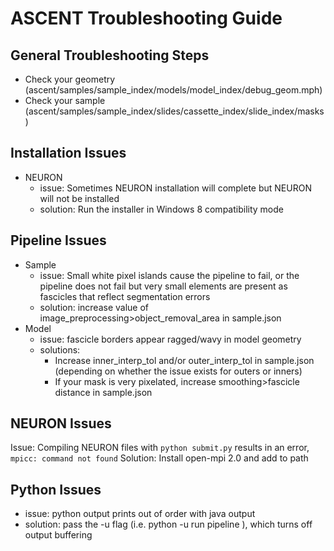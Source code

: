 # ASCENT Troubleshooting Guide

## General Troubleshooting Steps
- Check your geometry (ascent/samples/sample_index/models/model_index/debug_geom.mph)
- Check your sample (ascent/samples/sample_index/slides/cassette_index/slide_index/masks)

## Installation Issues
- NEURON
    - issue: Sometimes NEURON installation will complete but NEURON will not be installed
    - solution: Run the installer in Windows 8 compatibility mode

## Pipeline Issues
- Sample
    - issue: Small white pixel islands cause the pipeline to fail, or the pipeline does not fail but very small elements are present as fascicles that reflect segmentation errors
    - solution: increase value of image_preprocessing>object_removal_area in sample.json
- Model
    - issue: fascicle borders appear ragged/wavy in model geometry
    - solutions:
        - Increase inner_interp_tol and/or outer_interp_tol in  sample.json (depending on whether the issue exists for outers or inners)
        - If your mask is very pixelated, increase smoothing>fascicle distance in sample.json

## NEURON Issues
Issue: Compiling NEURON files with `python submit.py` results in an error, `mpicc: command not found`
Solution: Install open-mpi 2.0 and add to path

## Python Issues
- issue: python output prints out of order with java output
- solution: pass the -u flag (i.e. python -u run pipeline <run indices>), which turns off output buffering

